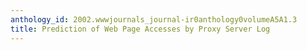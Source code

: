 ```yaml
---
anthology_id: 2002.wwwjournals_journal-ir0anthology0volumeA5A1.3
title: Prediction of Web Page Accesses by Proxy Server Log
---
```

